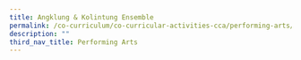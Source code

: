 ```yaml
---
title: Angklung & Kolintung Ensemble
permalink: /co-curriculum/co-curricular-activities-cca/performing-arts/angklung-n-kolintung-ensemble
description: ""
third_nav_title: Performing Arts
---
```

